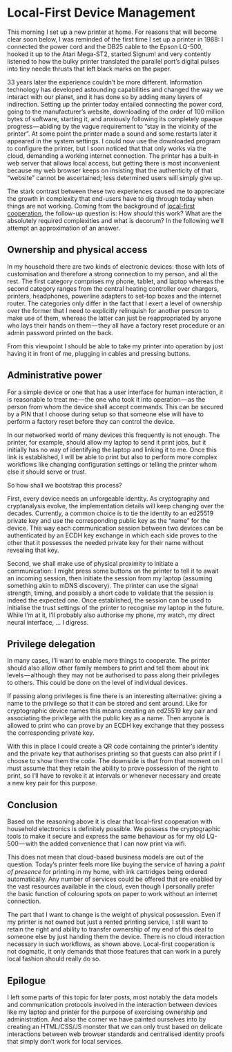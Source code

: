 # Local-First Device Management

This morning I set up a new printer at home.
For reasons that will become clear soon below, I was reminded of the first time I set up a printer in 1988:
I connected the power cord and the DB25 cable to the Epson LQ-500, hooked it up to the Atari Mega-ST2, started Signum! and very contently listened to how the bulky printer translated the parallel port’s digital pulses into tiny needle thrusts that left black marks on the paper.

33 years later the experience couldn’t be more different.
Information technology has developed astounding capabilities and changed the way we interact with our planet, and it has done so by adding many layers of indirection.
Setting up the printer today entailed connecting the power cord, going to the manufacturer’s website, downloading of the order of 100 million bytes of software, starting it, and anxiously following its completely opaque progress — abiding by the vague requirement to “stay in the vicinity of the printer”.
At some point the printer made a sound and some restarts later it appeared in the system settings.
I could now use the downloaded program to configure the printer, but I soon noticed that that only works via the cloud, demanding a working internet connection.
The printer has a built-in web server that allows local access, but getting there is most inconvenient because my web browser keeps on insisting that the authenticity of that “website” cannot be ascertained;
less determined users will simply give up.

The stark contrast between these two experiences caused me to appreciate the growth in complexity that end-users have to dig through today when things are not working.
Coming from the background of [local-first cooperation](https://local-first-cooperation.github.io/website/), the follow-up question is:
How *should* this work?
What are the absolutely required complexities and what is decorum?
In the following we’ll attempt an approximation of an answer.

## Ownership and physical access

In my household there are two kinds of electronic devices:
those with lots of customisation and therefore a strong connection to my person, and all the rest.
The first category comprises my phone, tablet, and laptop whereas the second category ranges from the central heating controller over chargers, printers, headphones, powerline adapters to set-top boxes and the internet router.
The categories only differ in the fact that I exert a level of ownership over the former that I need to explicitly relinquish for another person to make use of them, whereas the latter can just be reappropriated by anyone who lays their hands on them — they all have a factory reset procedure or an admin password printed on the back.

From this viewpoint I should be able to take my printer into operation by just having it in front of me, plugging in cables and pressing buttons.

## Administrative power

For a simple device or one that has a user interface for human interaction, it is reasonable to treat me — the one who took it into operation — as the person from whom the device shall accept commands.
This can be secured by a PIN that I choose during setup so that someone else will have to perform a factory reset before they can control the device.

In our networked world of many devices this frequently is not enough.
The printer, for example, should allow my laptop to send it print jobs, but it initially has no way of identifying the laptop and linking it to me.
Once this link is established, I will be able to print but also to perform more complex workflows like changing configuration settings or telling the printer whom else it should serve or trust.

So how shall we bootstrap this process?

First, every device needs an unforgeable identity.
As cryptography and cryptanalysis evolve, the implementation details will keep changing over the decades.
Currently, a common choice is to tie the identity to an ed25519 private key and use the corresponding public key as the “name” for the device.
This way each communication session between two devices can be authenticated by an ECDH key exchange in which each side proves to the other that it possesses the needed private key for their name without revealing that key.

Second, we shall make use of physical proximity to initiate a communication:
I might press some buttons on the printer to tell it to await an incoming session, then initiate the session from my laptop (assuming something akin to mDNS discovery).
The printer can use the signal strength, timing, and possibly a short code to validate that the session is indeed the expected one.
Once established, the session can be used to initialise the trust settings of the printer to recognise my laptop in the future.
While I’m at it, I’ll probably also authorise my phone, my watch, my direct neural interface, … I digress.

## Privilege delegation

In many cases, I’ll want to enable more things to cooperate.
The printer should also allow other family members to print and tell them about ink levels — although they may not be authorised to pass along their privileges to others.
This could be done on the level of individual devices.

If passing along privileges is fine there is an interesting alternative:
giving a name to the privilege so that it can be stored and sent around.
Like for cryptographic device names this means creating an ed25519 key pair and associating the privilege with the public key as a name.
Then anyone is allowed to print who can prove by an ECDH key exchange that they possess the corresponding private key.

With this in place I could create a QR code containing the printer’s identity and the private key that authorises printing so that guests can also print if I choose to show them the code.
The downside is that from that moment on I must assume that they retain the ability to prove possession of the right to print, so I’ll have to revoke it at intervals or whenever necessary and create a new key pair for this purpose.

## Conclusion

Based on the reasoning above it is clear that local-first cooperation with household electronics is definitely possible.
We possess the cryptographic tools to make it secure and express the same behaviour as for my old LQ-500 — with the added convenience that I can now print via wifi.

This does not mean that cloud-based business models are out of the question.
Today’s printer feels more like buying the service of having a *point of presence* for printing in my home, with ink cartridges being ordered automatically.
Any number of services could be offered that are enabled by the vast resources available in the cloud, even though I personally prefer the basic function of colouring spots on paper to work without an internet connection.

The part that I want to change is the weight of physical possession.
Even if my printer is not owned but just a rented printing service, I still want to retain the right and ability to transfer ownership of my end of this deal to someone else by just handing them the device.
There is no cloud interaction necessary in such workflows, as shown above.
Local-first cooperation is not dogmatic, it only demands that those features that can work in a purely local fashion should really do so.

## Epilogue

I left some parts of this topic for later posts, most notably the data models and communication protocols involved in the interaction between devices like my laptop and printer for the purpose of exercising ownership and administration.
And also the corner we have painted ourselves into by creating an HTML/CSS/JS monster that we can only trust based on delicate interactions between web browser standards and centralised identity proofs that simply don’t work for local services.
